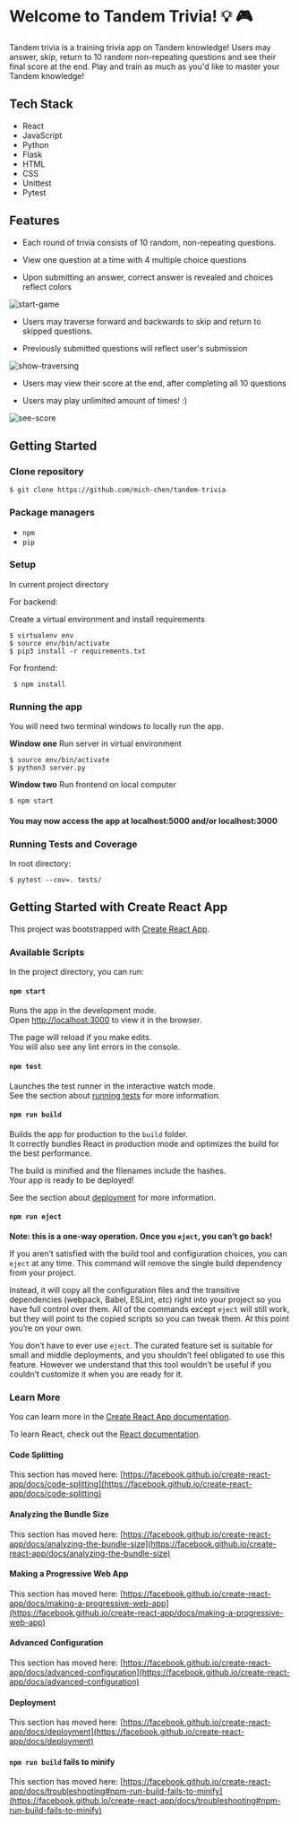 # Welcome to Tandem Trivia! :bulb: :video_game:

Tandem trivia is a training trivia app on Tandem knowledge! Users may answer, skip, return to 10 random non-repeating questions and see their final score at the end. Play and train as much as you'd like to master your Tandem knowledge!

## Tech Stack

* React
* JavaScript
* Python
* Flask
* HTML
* CSS
* Unittest
* Pytest

## Features

* Each round of trivia consists of 10 random, non-repeating questions.

* View one question at a time with 4 multiple choice questions

* Upon submitting an answer, correct answer is revealed and choices reflect colors

![start-game](https://user-images.githubusercontent.com/62639321/98421434-2e31aa00-203e-11eb-9653-31263c3b89c7.gif)

* Users may traverse forward and backwards to skip and return to skipped questions.

* Previously submitted questions will reflect user's submission

![show-traversing](https://user-images.githubusercontent.com/62639321/98421450-37227b80-203e-11eb-873a-bbb8e4ceb09e.gif)

* Users may view their score at the end, after completing all 10 questions

* Users may play unlimited amount of times! :) 

![see-score](https://user-images.githubusercontent.com/62639321/98422205-eb70d180-203f-11eb-9adc-1e0dac6a50ad.gif)

## Getting Started

### Clone repository

```
$ git clone https://github.com/mich-chen/tandem-trivia
```

### Package managers

* `npm`
* `pip`

### Setup

In current project directory

For backend:

Create a virtual environment and install requirements

```
$ virtualenv env
$ source env/bin/activate
$ pip3 install -r requirements.txt
```

For frontend:

```
 $ npm install
```

### Running the app

You will need two terminal windows to locally run the app.

**Window one** Run server in virtual environment
```
$ source env/bin/activate
$ python3 server.py
```

**Window two** Run frontend on local computer
```
$ npm start
```

#### You may now access the app at localhost:5000 and/or localhost:3000

### Running Tests and Coverage

In root directory: 

```
$ pytest --cov=. tests/
```

## Getting Started with Create React App

This project was bootstrapped with [Create React App](https://github.com/facebook/create-react-app).

### Available Scripts

In the project directory, you can run:

#### `npm start`

Runs the app in the development mode.\
Open [http://localhost:3000](http://localhost:3000) to view it in the browser.

The page will reload if you make edits.\
You will also see any lint errors in the console.

#### `npm test`

Launches the test runner in the interactive watch mode.\
See the section about [running tests](https://facebook.github.io/create-react-app/docs/running-tests) for more information.

#### `npm run build`

Builds the app for production to the `build` folder.\
It correctly bundles React in production mode and optimizes the build for the best performance.

The build is minified and the filenames include the hashes.\
Your app is ready to be deployed!

See the section about [deployment](https://facebook.github.io/create-react-app/docs/deployment) for more information.

#### `npm run eject`

**Note: this is a one-way operation. Once you `eject`, you can’t go back!**

If you aren’t satisfied with the build tool and configuration choices, you can `eject` at any time. This command will remove the single build dependency from your project.

Instead, it will copy all the configuration files and the transitive dependencies (webpack, Babel, ESLint, etc) right into your project so you have full control over them. All of the commands except `eject` will still work, but they will point to the copied scripts so you can tweak them. At this point you’re on your own.

You don’t have to ever use `eject`. The curated feature set is suitable for small and middle deployments, and you shouldn’t feel obligated to use this feature. However we understand that this tool wouldn’t be useful if you couldn’t customize it when you are ready for it.

### Learn More

You can learn more in the [Create React App documentation](https://facebook.github.io/create-react-app/docs/getting-started).

To learn React, check out the [React documentation](https://reactjs.org/).

#### Code Splitting

This section has moved here: [https://facebook.github.io/create-react-app/docs/code-splitting](https://facebook.github.io/create-react-app/docs/code-splitting)

#### Analyzing the Bundle Size

This section has moved here: [https://facebook.github.io/create-react-app/docs/analyzing-the-bundle-size](https://facebook.github.io/create-react-app/docs/analyzing-the-bundle-size)

#### Making a Progressive Web App

This section has moved here: [https://facebook.github.io/create-react-app/docs/making-a-progressive-web-app](https://facebook.github.io/create-react-app/docs/making-a-progressive-web-app)

#### Advanced Configuration

This section has moved here: [https://facebook.github.io/create-react-app/docs/advanced-configuration](https://facebook.github.io/create-react-app/docs/advanced-configuration)

#### Deployment

This section has moved here: [https://facebook.github.io/create-react-app/docs/deployment](https://facebook.github.io/create-react-app/docs/deployment)

#### `npm run build` fails to minify

This section has moved here: [https://facebook.github.io/create-react-app/docs/troubleshooting#npm-run-build-fails-to-minify](https://facebook.github.io/create-react-app/docs/troubleshooting#npm-run-build-fails-to-minify)
